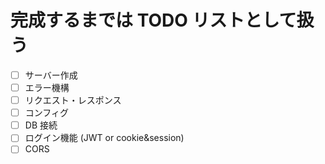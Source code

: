 # 完成するまでは TODO リストとして扱う

- [ ] サーバー作成
- [ ] エラー機構
- [ ] リクエスト・レスポンス
- [ ] コンフィグ
- [ ] DB 接続
- [ ] ログイン機能 (JWT or cookie&session)
- [ ] CORS
